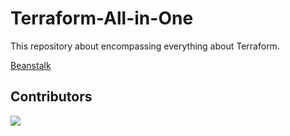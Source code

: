 # Terraform-All-in-One
This repository about encompassing everything about Terraform. 

[Beanstalk](/AWS/Beanstalk/)
## Contributors

<a href="https://github.com/Maharshi-Mimo/Terraform-All-in-One/graphs/contributors">
  <img src="https://contrib.rocks/image?repo=Maharshi-Mimo/Terraform-All-in-One" />
</a>